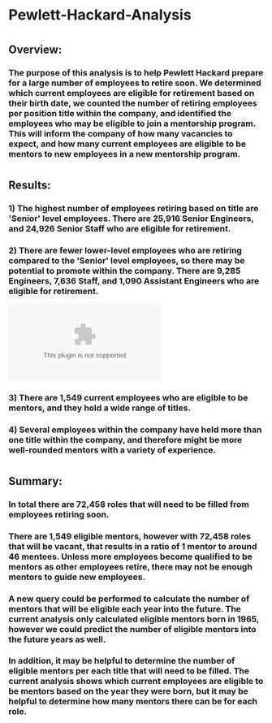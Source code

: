 # Pewlett-Hackard-Analysis

#
## Overview: 

### The purpose of this analysis is to help Pewlett Hackard prepare for a large number of employees to retire soon. We determined which current employees are eligible for retirement based on their birth date, we counted the number of retiring employees per position title within the company, and identified the employees who may be eligible to join a mentorship program. This will inform the company of how many vacancies to expect, and how many current employees are eligible to be mentors to new employees in a new mentorship program.

#
## Results:

### 1) The highest number of employees retiring based on title are 'Senior' level employees. There are 25,916 Senior Engineers, and 24,926 Senior Staff who are eligible for retirement.

### 2) There are fewer lower-level employees who are retiring compared to the 'Senior' level employees, so there may be potential to promote within the company. There are 9,285 Engineers, 7,636 Staff, and 1,090 Assistant Engineers who are eligible for retirement.

![](https://github.com/eoweed/Pewlett-Hackard-Analysis/blob/main/Data/retiring_titles.csv)

### 3) There are 1,549 current employees who are eligible to be mentors, and they hold a wide range of titles.

### 4) Several employees within the company have held more than one title within the company, and therefore might be more well-rounded mentors with a variety of experience. 

#
## Summary:

### In total there are 72,458 roles that will need to be filled from employees retiring soon. 

### There are 1,549 eligible mentors, however with 72,458 roles that will be vacant, that results in a ratio of 1 mentor to around 46 mentees. Unless more employees become qualified to be mentors as other employees retire, there may not be enough mentors to guide new employees. 

### A new query could be performed to calculate the number of mentors that will be eligible each year into the future. The current analysis only calculated eligible mentors born in 1965, however we could predict the number of eligible mentors into the future years as well. 

### In addition, it may be helpful to determine the number of eligible mentors per each title that will need to be filled. The current analysis shows which current employees are eligible to be mentors based on the year they were born, but it may be helpful to determine how many mentors there can be for each role.